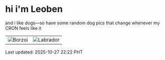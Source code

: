 # hi i'm Leoben

and i like dogs—so have some random dog pics that change whenever my CRON feels like it

|  |  |
|--------|----------|
| ![Borzoi](https://random-dog-vercel.vercel.app/api/random-borzoi?v=1761574935) | ![Labrador](https://random-dog-vercel.vercel.app/api/random-labrador?v=1761574935) |

Last updated: 2025-10-27 22:22 PHT

